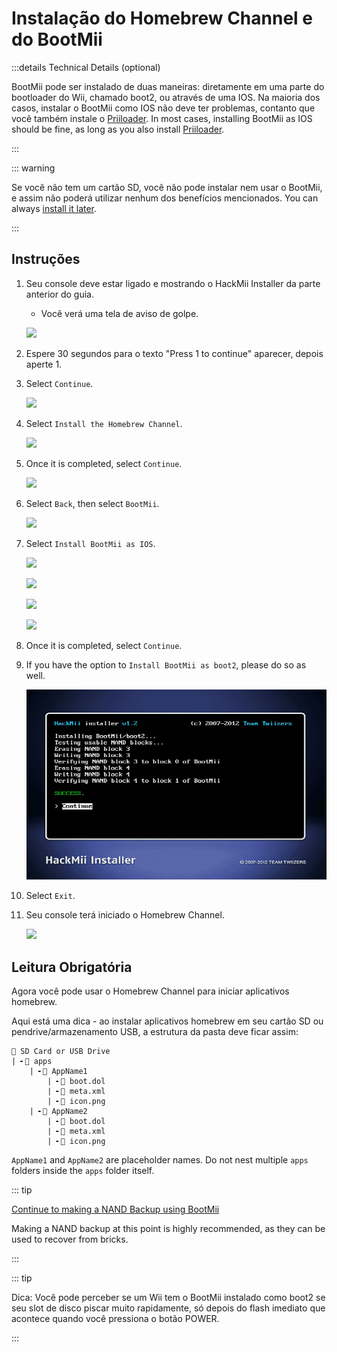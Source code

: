 # Instalação do Homebrew Channel e do BootMii

:::details Technical Details (optional)

BootMii pode ser instalado de duas maneiras: diretamente em uma parte do bootloader do Wii, chamado boot2, ou através de uma IOS. Na maioria dos casos, instalar o BootMii como IOS não deve ter problemas, contanto que você também instale o <a href="priiloader">Priiloader</a>. In most cases, installing BootMii as IOS should be fine, as long as you also install [Priiloader](priiloader).

:::

::: warning

Se você não tem um cartão SD, você não pode instalar nem usar o BootMii, e assim não poderá utilizar nenhum dos benefícios mencionados.
You can always [install it later](hackmii).

:::

## Instruções

1. Seu console deve estar ligado e mostrando o HackMii Installer da parte anterior do guia.

   - Você verá uma tela de aviso de golpe.

   ![](/images/hackmii/scam.png)

2. Espere 30 segundos para o texto "Press 1 to continue" aparecer, depois aperte 1.

3. Select `Continue`.

   ![](/images/hackmii/test_results.png)

4. Select `Install the Homebrew Channel`.

   ![](/images/hackmii/hbc_install.png)

5. Once it is completed, select `Continue`.

   ![](/images/hackmii/hbc_install_ok.png)

6. Select `Back`, then select `BootMii`.

   ![](/images/hackmii/bootmii_install.png)

7. Select `Install BootMii as IOS`.

   ![](/images/hackmii/bootmii_install1.png)

   ![](/images/hackmii/bootmii_install2.png)

   ![](/images/hackmii/bootmii_install3.png)

   ![](/images/hackmii/bootmii_install_ok.png)

8. Once it is completed, select `Continue`.

9. If you have the option to `Install BootMii as boot2`, please do so as well.

   ![](/images/hackmii/bootmii_install4.png)

10. Select `Exit`.

11. Seu console terá iniciado o Homebrew Channel.

    ![](/images/hbc/blank.png)

## Leitura Obrigatória

Agora você pode usar o Homebrew Channel para iniciar aplicativos homebrew.

Aqui está uma dica - ao instalar aplicativos homebrew em seu cartão SD ou pendrive/armazenamento USB, a estrutura da pasta deve ficar assim:

```
💾 SD Card or USB Drive
| ╸📁 apps
	| ╸📁 AppName1
		| ╸📄 boot.dol
		| ╸📄 meta.xml
		| ╸📄 icon.png
	| ╸📁 AppName2
		| ╸📄 boot.dol
		| ╸📄 meta.xml
		| ╸📄 icon.png
```

`AppName1` and `AppName2` are placeholder names. Do not nest multiple `apps` folders inside the `apps` folder itself.

::: tip

[Continue to making a NAND Backup using BootMii](bootmii)

Making a NAND backup at this point is highly recommended, as they can be used to recover from bricks.

:::

::: tip

Dica: Você pode perceber se um Wii tem o BootMii instalado como boot2 se seu slot de disco piscar muito rapidamente, só depois do flash imediato que acontece quando você pressiona o botão POWER.

:::
